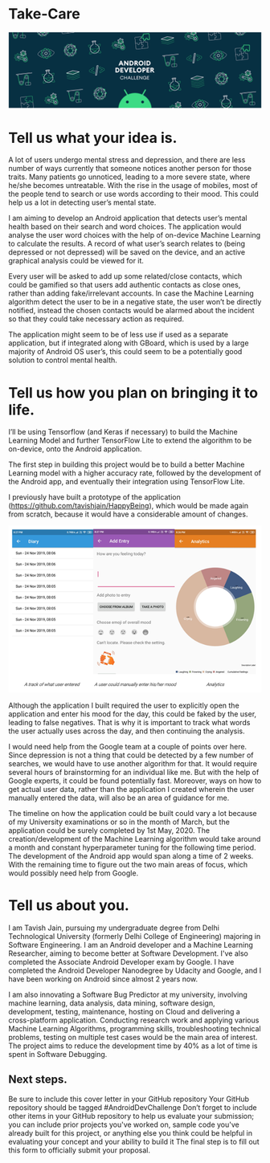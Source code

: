 # Take-Care
![Android Dev Challenge](https://github.com/tavishjain/Take-Care/blob/master/AndroidDevChallenge.PNG)


# Tell us what your idea is. 

A lot of users undergo mental stress and depression, and there are less number of ways currently that someone notices another person for those traits. Many patients go unnoticed, leading to a more severe state, where he/she becomes untreatable. With the rise in the usage of mobiles, most of the people tend to search or use words according to their mood. This could help us a lot in detecting user’s mental state. 
 
I am aiming to develop an Android application that detects user’s mental health based on their search and word choices. The application would analyse the user word choices with the help of on-device Machine Learning to calculate the results. A record of what user’s search relates to (being depressed or not depressed) will be saved on the device, and an active graphical analysis could be viewed for it.
 
Every user will be asked to add up some related/close contacts, which could be gamified so that users add authentic contacts as close ones, rather than adding fake/irrelevant accounts. In case the Machine Learning algorithm detect the user to be in a negative state, the user won’t be directly notified, instead the chosen contacts would be alarmed about the incident so that they could take necessary action as required.
 
The application might seem to be of less use if used as a separate application, but if integrated along with GBoard, which is used by a large majority of Android OS user’s, this could seem to be a potentially good solution to control mental health.

# Tell us how you plan on bringing it to life. 
I’ll be using Tensorflow (and Keras if necessary) to build the Machine Learning Model and further TensorFlow Lite to extend the algorithm to be on-device, onto the Android application.

The first step in building this project would be to build a better Machine Learning model with a higher accuracy rate, followed by the development of the Android app, and eventually their integration using TensorFlow Lite.

I previously have built a prototype of the application (https://github.com/tavishjain/HappyBeing), which would be made again from scratch, because it would have a considerable amount of changes. 

![App Screenshots](https://github.com/tavishjain/Take-Care/blob/master/appScreenshots.PNG)

Although the application I built required the user to explicitly open the application and enter his mood for the day, this could be faked by the user, leading to false negatives. That is why it is important to track what words the user actually uses across the day, and then continuing the analysis.

I would need help from the Google team at a couple of points over here.
Since depression is not a thing that could be detected by a few number of searches, we would have to use another algorithm for that. It would require several hours of brainstorming for an individual like me. But with the help of Google experts, it could be found potentially fast.
Moreover, ways on how to get actual user data, rather than the application I created wherein the user manually entered the data, will also be an area of guidance for me.

The timeline on how the application could be built could vary a lot because of my University examinations or so in the month of March, but the application could be surely completed by 1st May, 2020.
The creation/development of the Machine Learning algorithm would take around a month and constant hyperparameter tuning for the following time period. The development of the Android app would span along a time of 2 weeks. With the remaining time to figure out the two main areas of focus, which would possibly need help from Google. 




# Tell us about you. 
 I am Tavish Jain, pursuing my undergraduate degree from Delhi Technological University (formerly Delhi College of Engineering) majoring in Software Engineering. I am an Android developer and a Machine Learning Researcher, aiming to become better at Software Development. I've also completed the Associate Android Developer exam by Google. 
I have completed the Android Developer Nanodegree by Udacity and Google, and I have been working on Android since almost 2 years now.

I am also innovating a Software Bug Predictor at my university, involving machine learning, data analysis, data mining, software design, development, testing, maintenance, hosting on Cloud and delivering a cross-platform application. Conducting research work and applying various Machine Learning Algorithms, programming skills, troubleshooting technical problems, testing on multiple test cases would be the main area of interest. The project aims to reduce the development time by 40% as a lot of time is spent in Software Debugging. 

## Next steps.  
 
Be sure to include this cover letter in your GitHub repository
Your GitHub repository should be tagged #AndroidDevChallenge
Don’t forget to include other items in your GitHub repository to help us evaluate your submission; you can include prior projects you've worked on, sample code you've already built for this project, or anything else you think could be helpful in evaluating your concept and your ability to build it
The final step is to fill out this form to officially submit your proposal. 



